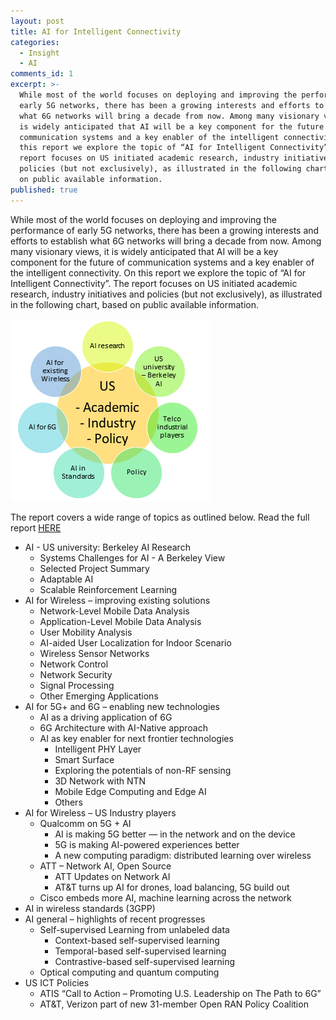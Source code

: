 ```yaml
---
layout: post
title: AI for Intelligent Connectivity
categories:
  - Insight
  - AI
comments_id: 1
excerpt: >-
  While most of the world focuses on deploying and improving the performance of
  early 5G networks, there has been a growing interests and efforts to establish
  what 6G networks will bring a decade from now. Among many visionary views, it
  is widely anticipated that AI will be a key component for the future of
  communication systems and a key enabler of the intelligent connectivity. On
  this report we explore the topic of “AI for Intelligent Connectivity”. The
  report focuses on US initiated academic research, industry initiatives and
  policies (but not exclusively), as illustrated in the following chart, based
  on public available information.
published: true
---
```

While most of the world focuses on deploying and improving the performance of early 5G networks, there has been a growing interests and efforts to establish what 6G networks will bring a decade from now. Among many visionary views, it is widely anticipated that AI will be a key component for the future of communication systems and a key enabler of the intelligent connectivity. On this report we explore the topic of “AI for Intelligent Connectivity”. The report focuses on US initiated academic research, industry initiatives and policies (but not exclusively), as illustrated in the following chart, based on public available information.
 
![ai.png](../images/ai2.png)

The report covers a wide range of topics as outlined below. Read the full report [HERE](https://github.com/futureweiwirelesslab/wreports/raw/master/attachement/report.pdf)

* AI - US university: Berkeley AI Research	
    * Systems Challenges for AI - A Berkeley View	
    * Selected Project Summary	
    * Adaptable AI
    * Scalable Reinforcement Learning	
* AI for Wireless – improving existing solutions	
    * Network-Level Mobile Data Analysis	
    * Application-Level Mobile Data Analysis	
    * User Mobility Analysis	
    * AI-aided User Localization for Indoor Scenario	
    * Wireless Sensor Networks	
    * Network Control	
    * Network Security	
    * Signal Processing	
    * Other Emerging Applications	
* AI for 5G+ and 6G – enabling new technologies	
    * AI as a driving application of 6G	
    * 6G Architecture with AI-Native approach	
    * AI as key enabler for next frontier technologies	
        * Intelligent PHY Layer	
        * Smart Surface	
        * Exploring the potentials of non-RF sensing	
        * 3D Network with NTN	
        * Mobile Edge Computing and Edge AI	
        * Others	
* AI for Wireless – US Industry players 
    * Qualcomm on 5G + AI	
        * AI is making 5G better — in the network and on the device	
        * 5G is making AI-powered experiences better	
        * A new computing paradigm: distributed learning over wireless	
    * ATT – Network AI, Open Source	
        * ATT Updates on Network AI	
        * AT&T turns up AI for drones, load balancing, 5G build out	
    * Cisco embeds more AI, machine learning across the network	
* AI in wireless standards (3GPP)	
* AI general – highlights of recent progresses	
    * Self-supervised Learning from unlabeled data	
        * Context-based self-supervised learning	
        * Temporal-based self-supervised learning	
        * Contrastive-based self-supervised learning	
    * Optical computing and quantum computing	
* US ICT Policies	
    * ATIS “Call to Action – Promoting U.S. Leadership on The Path to 6G”
    * AT&T, Verizon part of new 31-member Open RAN Policy Coalition
